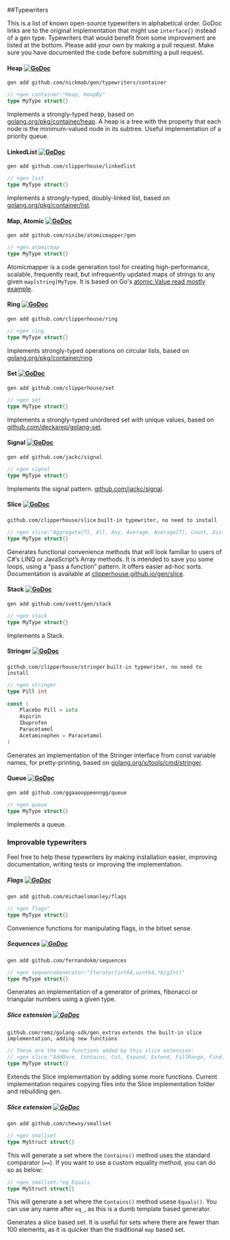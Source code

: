 ##Typewriters

This is a list of known open-source typewriters in alphabetical order. 
GoDoc links are to the original implementation that might use `interface{}` instead of a gen type.
Typewriters that would benefit from some improvement are listed at the bottom.
Please add your own by making a pull request. Make sure you have documented the code before submitting a pull request.


#### Heap [![GoDoc](https://godoc.org/container/heap?status.svg)](https://golang.org/pkg/container/heap)
`gen add github.com/nickmab/gen/typewriters/container`

```go
// +gen container:"Heap, HeapBy"
type MyType struct{}
```

Implements a strongly-typed heap, based on [golang.org/pkg/container/heap](https://golang.org/pkg/container/heap). A heap is a tree with the property that each node is the minimum-valued node in its subtree. Useful implementation of a priority queue. 


#### LinkedList [![GoDoc](https://godoc.org/container/list?status.svg)](https://godoc.org/container/list)
`gen add github.com/clipperhouse/linkedlist`

```go
// +gen list
type MyType struct{}
```

Implements a strongly-typed, doubly-linked list, based on [golang.org/pkg/container/list](https://golang.org/pkg/container/list). 


#### Map, Atomic [![GoDoc](https://godoc.org/github.com/ninibe/atomicmapper?status.svg)](https://godoc.org/github.com/ninibe/atomicmapper)
`gen add github.com/ninibe/atomicmapper/gen`

```go
// +gen atomicmap
type MyType struct{}
```

Atomicmapper is a code generation tool for creating high-performance, scalable, frequently read, but infrequently updated maps of strings to any given `map[string]MyType`. It is based on Go's [atomic.Value read mostly example](https://golang.org/pkg/sync/atomic/#example_Value_readMostly).


#### Ring [![GoDoc](https://godoc.org/container/ring?status.svg)](https://godoc.org/container/ring)
`gen add github.com/clipperhouse/ring`

```go
// +gen ring
type MyType struct{}
```

Implements strongly-typed operations on circular lists, based on [golang.org/pkg/container/ring](https://golang.org/pkg/container/ring). 


#### Set [![GoDoc](https://godoc.org/github.com/deckarep/golang-set?status.svg)](https://godoc.org/github.com/deckarep/golang-set)
`gen add github.com/clipperhouse/set`  

```go
// +gen set
type MyType struct{}
```
Implements a strongly-typed unordered set with unique values, based on [github.com/deckarep/golang-set](https://github.com/deckarep/golang-set).


#### Signal [![GoDoc](https://godoc.org/github.com/jackc/signal?status.svg)](https://godoc.org/github.com/jackc/signal)
`gen add github.com/jackc/signal`  

```go
// +gen signal
type MyType struct{}
```
Implements the signal pattern. [github.com/jackc/signal](https://github.com/jackc/signal).


#### Slice [![GoDoc](https://godoc.org/github.com/clipperhouse/slice?status.svg)](https://godoc.org/github.com/clipperhouse/slice)
`github.com/clipperhouse/slice` `built-in typewriter, no need to install`  

```go
// +gen slice:"Aggregate[T], All, Any, Average, Average[T], Count, Distinct, DisctinctBy, First, GroupBy[T], Max, Max[T], Min, Min[T], MinBy, Select[T], Shuffle, Sort, SortBy, Where"
type MyType struct{}
```
Generates functional convenience methods that will look familiar to users of C#’s LINQ or JavaScript’s Array methods. It is intended to save you some loops, using a “pass a function” pattern. It offers easier ad-hoc sorts. Documentation is available at [clipperhouse.github.io/gen/slice](https://clipperhouse.github.io/gen/slice/).


#### Stack [![GoDoc](https://godoc.org/github.com/svett/gen/stack?status.svg)](https://godoc.org/github.com/svett/gen/stack)
`gen add github.com/svett/gen/stack`

```go
// +gen stack
type MyType struct{}
```
Implements a Stack.


#### Stringer [![GoDoc](https://godoc.org/golang.org/x/tools/cmd/stringer?status.svg)](https://godoc.org/golang.org/x/tools/cmd/stringer)
`github.com/clipperhouse/stringer` `built-in typewriter, no need to install`  

```go
// +gen stringer
type Pill int

const (
    Placebo Pill = iota
    Aspirin
    Ibuprofen
    Paracetamol
    Acetaminophen = Paracetamol
)
```
Generates an implementation of the Stringer interface from const variable names, for pretty-printing, based on  [golang.org/x/tools/cmd/stringer](https://golang.org/x/tools/cmd/stringer).



#### Queue [![GoDoc](https://godoc.org/github.com/ggaaooppeenngg/queue?status.svg)](https://godoc.org/github.com/ggaaooppeenngg/queue)
`gen add github.com/ggaaooppeenngg/queue` 

```go
// +gen queue
type MyType struct{}
```
Implements a queue.



### Improvable typewriters
Feel free to help these typewriters by making installation easier, improving documentation, writing tests or improving the implementation.


##### Flags [![GoDoc](https://godoc.org/github.com/michaelsmanley/flags?status.svg)](https://godoc.org/github.com/michaelsmanley/flags)
`gen add github.com/michaelsmanley/flags`  

```go
// +gen flags"
type MyType struct{}
```
Convenience functions for manipulating flags, in the bitset sense. 


##### Sequences [![GoDoc](https://godoc.org/github.com/fernandokm/sequences?status.svg)](https://godoc.org/github.com/fernandokm/sequences)
`gen add github.com/fernandokm/sequences`  

```go
// +gen sequenceGenerator:"Iterator[int64,uint64,*bigInt]"
type MyType struct{}
```
Generates an implementation of a generator of primes, fibonacci or triangular numbers using a given type.


##### Slice extension [![GoDoc](https://godoc.org/github.com/remz/golang-sdk/gen_extras?status.svg)](https://godoc.org/github.com/remz/golang-sdk/gen_extras)
`github.com/remz/golang-sdk/gen_extras` `extends the built-in slice implementation, adding new functions`  

```go
// These are the new functions added by this slice extension:
// +gen slice:"AddOnce, Contains, Cut, Expand, Extend, FillRange, Find, Insert, InsertMultiple, IsEqualTo, MakeCopy, Mapping, Pop, Push, Remove, RemoveValue, ZeroUpTo"
type MyType struct{}
```
Extends the Slice implementation by adding some more functions. Current implementation requires copying files into the Slice implementation folder and rebuilding gen. 

##### Slice extension [![GoDoc](https://godoc.org/github.com/chewxy/smallset?status.svg)](https://godoc.org/github.com/chewxy/smallset)
`gen add github.com/chewxy/smallset` 

```go
// +gen smallset
type MyStruct struct{}
```
This will generate a set where the `Contains()` method uses the standard comparator (`==`). If you want to use a custom equality method, you can do so as below:


```go
// +gen smallset:"eq_Equals
type MyStruct struct{}
```

This will generate a set where the `Contains()` method usese `Equals()`. You can use any name after `eq_`, as this is a dumb template based generator.

Generates a slice based set. It is useful for sets where there are fewer than 100 elements, as it is quicker than the traditional `map` based set.
